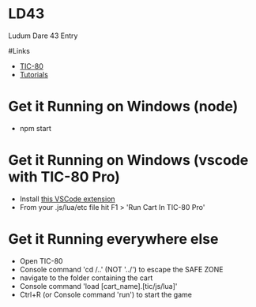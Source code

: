 # LD43

Ludum Dare 43 Entry

#Links

- [TIC-80](https://github.com/nesbox/TIC-80?fbclid=IwAR2sHjSS03ydvSTkXU8EWMM7ju6H3pkxYSIltIXJu6BPQD2LVagZ95VB8tw)
- [Tutorials](https://github.com/nesbox/TIC-80/wiki/tutorials)

# Get it Running on Windows (node)

- npm start

# Get it Running on Windows (vscode with TIC-80 Pro)

- Install [this VSCode extension](https://marketplace.visualstudio.com/items?itemName=justinwash.tic80-pro-vscode)
- From your .js/lua/etc file hit F1 > 'Run Cart In TIC-80 Pro'

# Get it Running everywhere else

- Open TIC-80
- Console command 'cd /..' (NOT '../') to escape the SAFE ZONE
- navigate to the folder containing the cart
- Console command 'load [cart_name].[tic/js/lua]'
- Ctrl+R (or Console command 'run') to start the game

